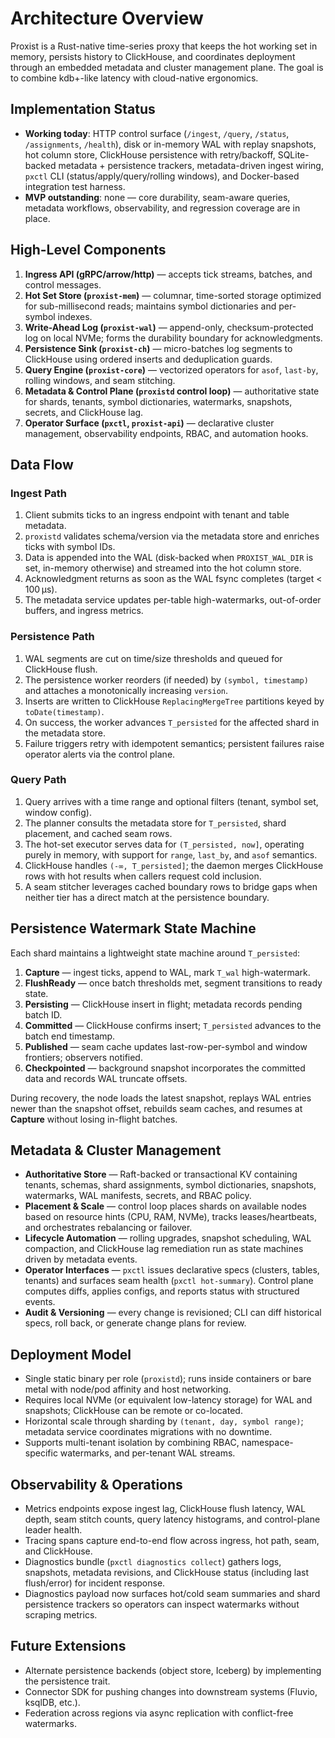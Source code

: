 # Architecture Overview

Proxist is a Rust-native time-series proxy that keeps the hot working set in memory, persists history to ClickHouse, and coordinates deployment through an embedded metadata and cluster management plane. The goal is to combine kdb+-like latency with cloud-native ergonomics.

## Implementation Status

- **Working today**: HTTP control surface (`/ingest`, `/query`, `/status`, `/assignments`, `/health`), disk or in-memory WAL with replay snapshots, hot column store, ClickHouse persistence with retry/backoff, SQLite-backed metadata + persistence trackers, metadata-driven ingest wiring, `pxctl` CLI (status/apply/query/rolling windows), and Docker-based integration test harness.
- **MVP outstanding**: none — core durability, seam-aware queries, metadata workflows, observability, and regression coverage are in place.

## High-Level Components

1. **Ingress API (gRPC/arrow/http)** — accepts tick streams, batches, and control messages.
2. **Hot Set Store (`proxist-mem`)** — columnar, time-sorted storage optimized for sub-millisecond reads; maintains symbol dictionaries and per-symbol indexes.
3. **Write-Ahead Log (`proxist-wal`)** — append-only, checksum-protected log on local NVMe; forms the durability boundary for acknowledgments.
4. **Persistence Sink (`proxist-ch`)** — micro-batches log segments to ClickHouse using ordered inserts and deduplication guards.
5. **Query Engine (`proxist-core`)** — vectorized operators for `asof`, `last-by`, rolling windows, and seam stitching.
6. **Metadata & Control Plane (`proxistd` control loop)** — authoritative state for shards, tenants, symbol dictionaries, watermarks, snapshots, secrets, and ClickHouse lag.
7. **Operator Surface (`pxctl`, `proxist-api`)** — declarative cluster management, observability endpoints, RBAC, and automation hooks.

## Data Flow

### Ingest Path

1. Client submits ticks to an ingress endpoint with tenant and table metadata.
2. `proxistd` validates schema/version via the metadata store and enriches ticks with symbol IDs.
3. Data is appended into the WAL (disk-backed when `PROXIST_WAL_DIR` is set, in-memory otherwise) and streamed into the hot column store.
4. Acknowledgment returns as soon as the WAL fsync completes (target < 100 µs).
5. The metadata service updates per-table high-watermarks, out-of-order buffers, and ingress metrics.

### Persistence Path

1. WAL segments are cut on time/size thresholds and queued for ClickHouse flush.
2. The persistence worker reorders (if needed) by `(symbol, timestamp)` and attaches a monotonically increasing `version`.
3. Inserts are written to ClickHouse `ReplacingMergeTree` partitions keyed by `toDate(timestamp)`.
4. On success, the worker advances `T_persisted` for the affected shard in the metadata store.
5. Failure triggers retry with idempotent semantics; persistent failures raise operator alerts via the control plane.

### Query Path

1. Query arrives with a time range and optional filters (tenant, symbol set, window config).
2. The planner consults the metadata store for `T_persisted`, shard placement, and cached seam rows.
3. The hot-set executor serves data for `(T_persisted, now]`, operating purely in memory, with support for `range`, `last_by`, and `asof` semantics.
4. ClickHouse handles `(-∞, T_persisted]`; the daemon merges ClickHouse rows with hot results when callers request cold inclusion.
5. A seam stitcher leverages cached boundary rows to bridge gaps when neither tier has a direct match at the persistence boundary.

## Persistence Watermark State Machine

Each shard maintains a lightweight state machine around `T_persisted`:

1. **Capture** — ingest ticks, append to WAL, mark `T_wal` high-watermark.
2. **FlushReady** — once batch thresholds met, segment transitions to ready state.
3. **Persisting** — ClickHouse insert in flight; metadata records pending batch ID.
4. **Committed** — ClickHouse confirms insert; `T_persisted` advances to the batch end timestamp.
5. **Published** — seam cache updates last-row-per-symbol and window frontiers; observers notified.
6. **Checkpointed** — background snapshot incorporates the committed data and records WAL truncate offsets.

During recovery, the node loads the latest snapshot, replays WAL entries newer than the snapshot offset, rebuilds seam caches, and resumes at **Capture** without losing in-flight batches.

## Metadata & Cluster Management

- **Authoritative Store** — Raft-backed or transactional KV containing tenants, schemas, shard assignments, symbol dictionaries, snapshots, watermarks, WAL manifests, secrets, and RBAC policy.
- **Placement & Scale** — control loop places shards on available nodes based on resource hints (CPU, RAM, NVMe), tracks leases/heartbeats, and orchestrates rebalancing or failover.
- **Lifecycle Automation** — rolling upgrades, snapshot scheduling, WAL compaction, and ClickHouse lag remediation run as state machines driven by metadata events.
- **Operator Interfaces** — `pxctl` issues declarative specs (clusters, tables, tenants) and surfaces seam health (`pxctl hot-summary`). Control plane computes diffs, applies configs, and reports status with structured events.
- **Audit & Versioning** — every change is revisioned; CLI can diff historical specs, roll back, or generate change plans for review.

## Deployment Model

- Single static binary per role (`proxistd`); runs inside containers or bare metal with node/pod affinity and host networking.
- Requires local NVMe (or equivalent low-latency storage) for WAL and snapshots; ClickHouse can be remote or co-located.
- Horizontal scale through sharding by `(tenant, day, symbol range)`; metadata service coordinates migrations with no downtime.
- Supports multi-tenant isolation by combining RBAC, namespace-specific watermarks, and per-tenant WAL streams.

## Observability & Operations

- Metrics endpoints expose ingest lag, ClickHouse flush latency, WAL depth, seam stitch counts, query latency histograms, and control-plane leader health.
- Tracing spans capture end-to-end flow across ingress, hot path, seam, and ClickHouse.
- Diagnostics bundle (`pxctl diagnostics collect`) gathers logs, snapshots, metadata revisions, and ClickHouse status (including last flush/error) for incident response.
- Diagnostics payload now surfaces hot/cold seam summaries and shard persistence trackers so operators can inspect watermarks without scraping metrics.

## Future Extensions

- Alternate persistence backends (object store, Iceberg) by implementing the persistence trait.
- Connector SDK for pushing changes into downstream systems (Fluvio, ksqlDB, etc.).
- Federation across regions via async replication with conflict-free watermarks.
